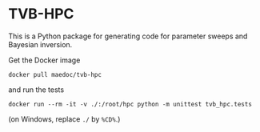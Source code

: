 # TVB-HPC

This is a Python package for generating code for parameter sweeps and Bayesian
inversion.

Get the Docker image
```
docker pull maedoc/tvb-hpc
```

and run the tests
```
docker run --rm -it -v ./:/root/hpc python -m unittest tvb_hpc.tests
```
(on Windows, replace `./` by `%CD%`.)


